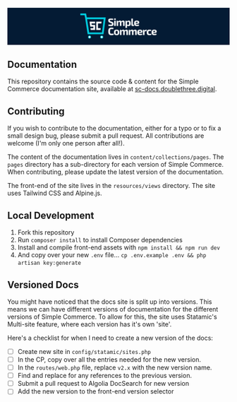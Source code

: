 ![Banner](https://raw.githubusercontent.com/doublethreedigital/sc-docs.doublethree.digital/master/banner.png)

## Documentation

This repository contains the source code & content for the Simple Commerce documentation site, available at [sc-docs.doublethree.digital](https://sc-docs.doublethree.digital).

## Contributing

If you wish to contribute to the documentation, either for a typo or to fix a small design bug, please submit a pull request. All contributions are welcome (I'm only one person after all!).

The content of the documentation lives in `content/collections/pages`. The `pages` directory has a sub-directory for each version of Simple Commerce. When contributing, please update the latest version of the documentation.

The front-end of the site lives in the `resources/views` directory. The site uses Tailwind CSS and Alpine.js.

## Local Development

1. Fork this repository
2. Run `composer install` to install Composer dependencies
3. Install and compile front-end assets with `npm install && npm run dev`
4. And copy over your new `.env` file... `cp .env.example .env && php artisan key:generate`

## Versioned Docs

You might have noticed that the docs site is split up into versions. This means we can have different versions of documentation for the different versions of Simple Commerce. To allow for this, the site uses Statamic's Multi-site feature, where each version has it's own 'site'.

Here's a checklist for when I need to create a new version of the docs:

* [ ] Create new site in `config/statamic/sites.php`
* [ ] In the CP, copy over all the entries needed for the new version.
* [ ] In the `routes/web.php` file, replace `v2.x` with the new version name.
* [ ] Find and replace for any references to the previous version.
* [ ] Submit a pull request to Algolia DocSearch for new version
* [ ] Add the new version to the front-end version selector
